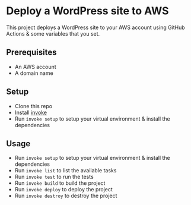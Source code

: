 # Deploy a WordPress site to AWS
This project deploys a WordPress site to your AWS account using GitHub Actions & some variables that you set.

## Prerequisites
- An AWS account
- A domain name

## Setup
- Clone this repo
- Install [invoke](http://www.pyinvoke.org/)
- Run `invoke setup` to setup your virtual environment & install the dependencies

## Usage
- Run `invoke setup` to setup your virtual environment & install the dependencies
- Run `invoke list` to list the available tasks
- Run `invoke test` to run the tests
- Run `invoke build` to build the project
- Run `invoke deploy` to deploy the project
- Run `invoke destroy` to destroy the project